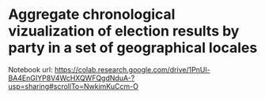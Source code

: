# Aggregate chronological vizualization of election results by party in a set of geographical locales

Notebook url: <https://colab.research.google.com/drive/1PnUl-BA4EnGIYP8V4WcHXQWFQgdNduA-?usp=sharing#scrollTo=NwkimKuCcm-O>